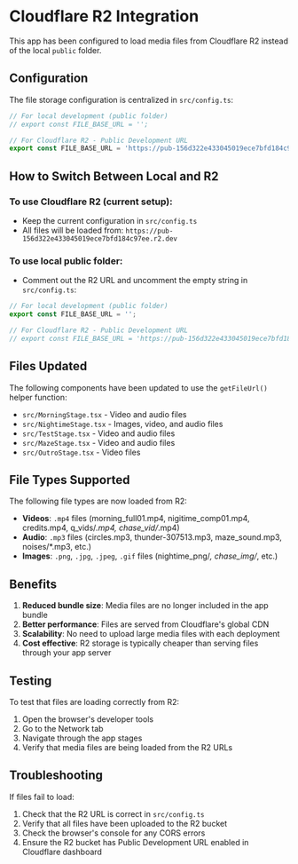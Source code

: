 # Cloudflare R2 Integration

This app has been configured to load media files from Cloudflare R2 instead of the local `public` folder.

## Configuration

The file storage configuration is centralized in `src/config.ts`:

```typescript
// For local development (public folder)
// export const FILE_BASE_URL = '';

// For Cloudflare R2 - Public Development URL
export const FILE_BASE_URL = 'https://pub-156d322e433045019ece7bfd184c97ee.r2.dev';
```

## How to Switch Between Local and R2

### To use Cloudflare R2 (current setup):
- Keep the current configuration in `src/config.ts`
- All files will be loaded from: `https://pub-156d322e433045019ece7bfd184c97ee.r2.dev`

### To use local public folder:
- Comment out the R2 URL and uncomment the empty string in `src/config.ts`:
```typescript
// For local development (public folder)
export const FILE_BASE_URL = '';

// For Cloudflare R2 - Public Development URL
// export const FILE_BASE_URL = 'https://pub-156d322e433045019ece7bfd184c97ee.r2.dev';
```

## Files Updated

The following components have been updated to use the `getFileUrl()` helper function:

- `src/MorningStage.tsx` - Video and audio files
- `src/NightimeStage.tsx` - Images, video, and audio files  
- `src/TestStage.tsx` - Video and audio files
- `src/MazeStage.tsx` - Video and audio files
- `src/OutroStage.tsx` - Video files

## File Types Supported

The following file types are now loaded from R2:
- **Videos**: `.mp4` files (morning_full01.mp4, nigitime_comp01.mp4, credits.mp4, q_vids/*.mp4, chase_vid/*.mp4)
- **Audio**: `.mp3` files (circles.mp3, thunder-307513.mp3, maze_sound.mp3, noises/*.mp3, etc.)
- **Images**: `.png`, `.jpg`, `.jpeg`, `.gif` files (nightime_png/*, chase_img/*, etc.)

## Benefits

1. **Reduced bundle size**: Media files are no longer included in the app bundle
2. **Better performance**: Files are served from Cloudflare's global CDN
3. **Scalability**: No need to upload large media files with each deployment
4. **Cost effective**: R2 storage is typically cheaper than serving files through your app server

## Testing

To test that files are loading correctly from R2:
1. Open the browser's developer tools
2. Go to the Network tab
3. Navigate through the app stages
4. Verify that media files are being loaded from the R2 URLs

## Troubleshooting

If files fail to load:
1. Check that the R2 URL is correct in `src/config.ts`
2. Verify that all files have been uploaded to the R2 bucket
3. Check the browser's console for any CORS errors
4. Ensure the R2 bucket has Public Development URL enabled in Cloudflare dashboard 